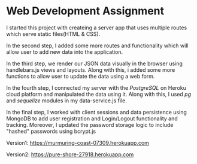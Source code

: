 # Web Development Assignment

I started this project with createing a server app that uses multiple routes which serve static  files(HTML & CSS).

In the second step, I added some more routes and functionality which will allow user to add new data into the application.

In the third step, we render our JSON data visually in the browser using handlebars.js views and layouts. Along with this, i added some more functions to allow user to update the data using a web form.

In the fourth step, I connected my server with the *PostgreSQL* on Heroku cloud platform and manipulated the data using it. Along with this, I used _pg_ and _sequelize_ modules in my data-service.js file. 

In the final step, I worked with client sessions and data persistence using MongoDB to add user registration and Login/Logout functionality and tracking. Moreover, I updated the password storage logic to include "hashed" passwords using bcrypt.js


Version1: https://murmuring-coast-07309.herokuapp.com

Version2: https://pure-shore-27918.herokuapp.com
